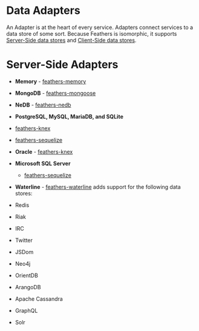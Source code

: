 # Data Adapters

An Adapter is at the heart of every service.  Adapters connect services to a data store of some sort. Because Feathers is isomorphic, it supports [Server-Side data stores](adapters.server.md) and [Client-Side data stores](adapters.client.md).

# Server-Side Adapters

 - **Memory** - [feathers-memory](adapters.server.memory.md)
 - **MongoDB** - [feathers-mongoose](adapters.server.mongoose.md)
 - **NeDB** - [feathers-nedb](adapters.server.nedb.md)
 - **PostgreSQL, MySQL, MariaDB, and SQLite**
  - [feathers-knex](adapters.server.knex.md)
  - [feathers-sequelize](adapters.server.sequelize.md)
 - **Oracle** - [feathers-knex](adapters.server.knex.md)
 - **Microsoft SQL Server**
    - [feathers-sequelize](adapters.server.sequelize.md)


 - **Waterline** -  [feathers-waterline](adapters.server.waterline.md) adds support for the following data stores:
  - Redis
  - Riak
  - IRC
  - Twitter
  - JSDom
  - Neo4j
  - OrientDB
  - ArangoDB
  - Apache Cassandra
  - GraphQL
  - Solr
